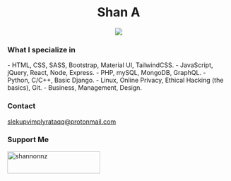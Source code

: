 <h1 align="center">Shan A</h1>

<p align="center">
  <img src="https://visitor-badge.laobi.icu/badge?page_id=shannon-nz" id="counter">
</p>

<h3>What I specialize in</h3>
- HTML, CSS, SASS, Bootstrap, Material UI, TailwindCSS.
- JavaScript, jQuery, React, Node, Express.
- PHP, mySQL, MongoDB, GraphQL.
- Python, C/C++, Basic Django.
- Linux, Online Privacy, Ethical Hacking (the basics), Git.
- Business, Management, Design.
</ul> 

<h3>Contact</h3>
<a href="mailto:slekupvimplyrataqq@protonmail.com">slekupvimplyrataqq@protonmail.com</a>

<br>

<h3>Support Me</h3>
<p><a href="https://www.buymeacoffee.com/shannonnz"> <img align="left" src="https://cdn.buymeacoffee.com/buttons/v2/default-yellow.png" height="50" width="210" alt="shannonnz" /></a></p>


